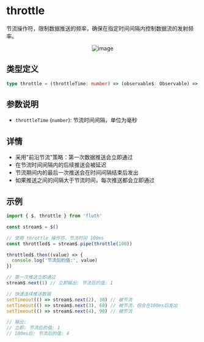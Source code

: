 # throttle

节流操作符，限制数据推送的频率，确保在指定时间间隔内控制数据流的发射频率。

<div style="display: flex; justify-content: center">
  <img src="/throttle.drawio.svg" alt="image" >
</div>

## 类型定义

```typescript
type throttle = (throttleTime: number) => (observable$: Observable) => Observable
```

## 参数说明

- `throttleTime` (`number`): 节流时间间隔，单位为毫秒

## 详情

- 采用"前沿节流"策略：第一次数据推送会立即通过
- 在节流时间间隔内的后续推送会被延迟
- 节流期间内的最后一次推送会在时间间隔结束后发出
- 如果推送之间的间隔大于节流时间，每次推送都会立即通过

## 示例

```typescript
import { $, throttle } from 'fluth'

const stream$ = $()

// 使用 throttle 操作符，节流时间 100ms
const throttled$ = stream$.pipe(throttle(100))

throttled$.then((value) => {
  console.log('节流后的值:', value)
})

// 第一次推送立即通过
stream$.next(1) // 立即输出: 节流后的值: 1

// 快速连续推送数据
setTimeout(() => stream$.next(2), 30) // 被节流
setTimeout(() => stream$.next(3), 60) // 被节流，但会在100ms后发出
setTimeout(() => stream$.next(4), 90) // 被节流

// 输出:
// 立即: 节流后的值: 1
// 100ms后: 节流后的值: 4
```
